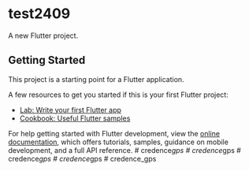 # test2409

A new Flutter project.

## Getting Started

This project is a starting point for a Flutter application.

A few resources to get you started if this is your first Flutter project:

- [Lab: Write your first Flutter app](https://docs.flutter.dev/get-started/codelab)
- [Cookbook: Useful Flutter samples](https://docs.flutter.dev/cookbook)

For help getting started with Flutter development, view the
[online documentation](https://docs.flutter.dev/), which offers tutorials,
samples, guidance on mobile development, and a full API reference.
#   c r e d e n c e _ g p s  
 #   c r e d e n c e _ g p s  
 #   c r e d e n c e _ g p s  
 #   c r e d e n c e _ g p s  
 #   c r e d e n c e _ g p s  
 
